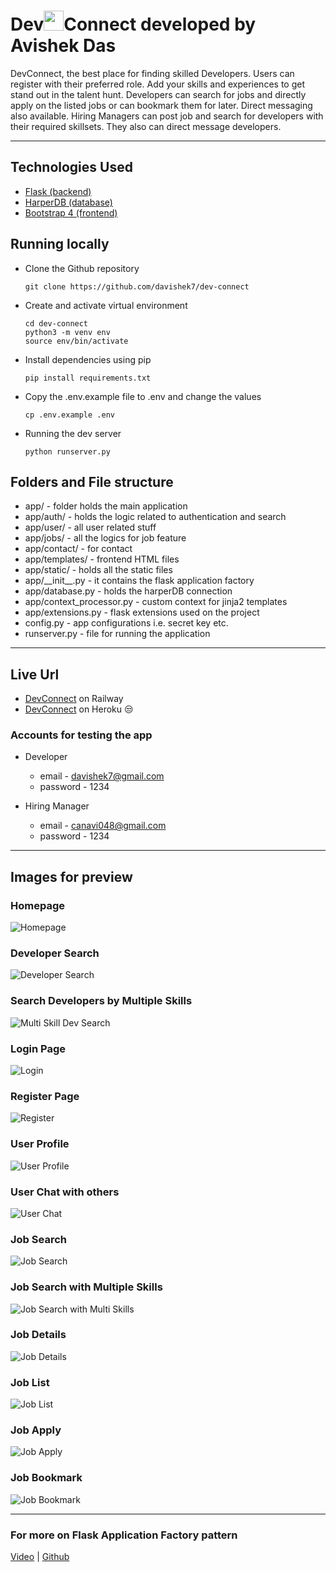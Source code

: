 # Dev<img src="https://raw.githubusercontent.com/FortAwesome/Font-Awesome/6.x/svgs/solid/link.svg" style="color:red" width="32">Connect developed by Avishek Das

DevConnect, the best place for finding skilled Developers. Users can register with their preferred role. Add your skills and experiences to get stand out in the talent hunt. Developers can search for jobs and directly apply on the listed jobs or can bookmark them for later. Direct messaging also available. Hiring Managers can post job and search for developers with their required skillsets. They also can direct message developers. 
***

## Technologies Used
+ [Flask (backend)](https://flask.palletsprojects.com/en/2.2.x/)
+ [HarperDB (database)](https://harperdb.io/)
+ [Bootstrap 4 (frontend)](https://getbootstrap.com/docs/4.6/getting-started/introduction/)

## Running locally

* Clone the Github repository

      git clone https://github.com/davishek7/dev-connect

* Create and activate virtual environment

      cd dev-connect
      python3 -m venv env
      source env/bin/activate

* Install dependencies using pip

      pip install requirements.txt

* Copy the .env.example file to .env and change the values

      cp .env.example .env

* Running the dev server

      python runserver.py


## Folders and File structure

+ app/ - folder holds the main application
+ app/auth/ - holds the logic related to authentication and search
+ app/user/ - all user related stuff
+ app/jobs/ - all the logics for job feature
+ app/contact/ - for contact
+ app/templates/ - frontend HTML files
+ app/static/ - holds all the static files
+ app/\_\_init__.py - it contains the flask application factory
+ app/database.py - holds the harperDB connection
+ app/context_processor.py - custom context for jinja2 templates
+ app/extensions.py - flask extensions used on the project
+ config.py - app configurations i.e. secret key etc.
+ runserver.py - file for running the application
---
## Live Url

+ [DevConnect](https://dev-connect.up.railway.app/) on Railway
+ [DevConnect](https://dev-connect-flask.herokuapp.com/) on Heroku 😒

### Accounts for testing the app

+ Developer
    - email - davishek7@gmail.com
    - password - 1234

+ Hiring Manager
    - email - canavi048@gmail.com
    - password - 1234
---

## Images for preview

### Homepage
![Homepage](/assets/images/home_screen.png)

### Developer Search
![Developer Search](/assets/images/dev_search.png)

### Search Developers by Multiple Skills
![Multi Skill Dev Search](/assets/images/multi_dev_search.png)

### Login Page
![Login](/assets/images/login.png)

### Register Page
![Register](/assets/images/register.png)

### User Profile
![User Profile](/assets/images/user_profile.png)

### User Chat with others
![User Chat](/assets/images/user_chat.png)

### Job Search
![Job Search](/assets/images/job_search.png)

### Job Search with Multiple Skills
![Job Search with Multi Skills](/assets/images/multi_job_search.png)

### Job Details
![Job Details](/assets/images/job_details.png)

### Job List
![Job List](/assets/images/job_list.png)

### Job Apply
![Job Apply](/assets/images/job_apply.png)

### Job Bookmark
![Job Bookmark](/assets/images/job_bookmark.png)

***

### For more on Flask Application Factory pattern

[Video](https://youtu.be/EdPutNyIHRw) | [Github](https://github.com/davishek7/flask-application-factory)
